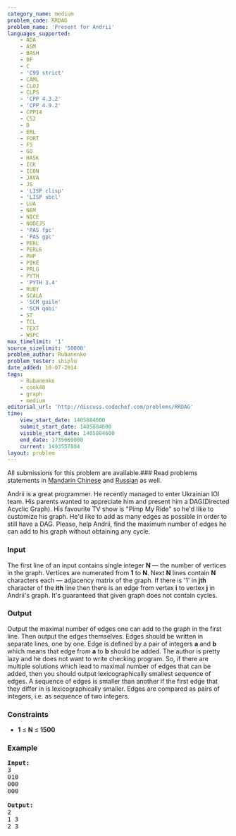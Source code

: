 ```yaml
---
category_name: medium
problem_code: RRDAG
problem_name: 'Present for Andrii'
languages_supported:
    - ADA
    - ASM
    - BASH
    - BF
    - C
    - 'C99 strict'
    - CAML
    - CLOJ
    - CLPS
    - 'CPP 4.3.2'
    - 'CPP 4.9.2'
    - CPP14
    - CS2
    - D
    - ERL
    - FORT
    - FS
    - GO
    - HASK
    - ICK
    - ICON
    - JAVA
    - JS
    - 'LISP clisp'
    - 'LISP sbcl'
    - LUA
    - NEM
    - NICE
    - NODEJS
    - 'PAS fpc'
    - 'PAS gpc'
    - PERL
    - PERL6
    - PHP
    - PIKE
    - PRLG
    - PYTH
    - 'PYTH 3.4'
    - RUBY
    - SCALA
    - 'SCM guile'
    - 'SCM qobi'
    - ST
    - TCL
    - TEXT
    - WSPC
max_timelimit: '1'
source_sizelimit: '50000'
problem_author: Rubanenko
problem_tester: shiplu
date_added: 10-07-2014
tags:
    - Rubanenko
    - cook48
    - graph
    - medium
editorial_url: 'http://discuss.codechef.com/problems/RRDAG'
time:
    view_start_date: 1405884600
    submit_start_date: 1405884600
    visible_start_date: 1405884600
    end_date: 1735669800
    current: 1493557884
layout: problem
---
```

All submissions for this problem are available.###  Read problems statements in [Mandarin Chinese](http://www.codechef.com/download/translated/COOK48/mandarin2/RRDAG.pdf) and [Russian](http://www.codechef.com/download/translated/COOK48/russian/RRDAG.pdf) as well.

Andrii is a great programmer. He recently managed to enter Ukrainian IOI team. His parents wanted to appreciate him and present him a DAG(Directed Acyclic Graph). His favourite TV show is "Pimp My Ride" so he'd like to customize his graph. He'd like to add as many edges as possible in order to still have a DAG. Please, help Andrii, find the maximum number of edges he can add to his graph without obtaining any cycle.

### Input

The first line of an input contains single integer **N** — the number of vertices in the graph. Vertices are numerated from **1** to **N**. Next **N** lines contain **N** characters each — adjacency matrix of the graph. If there is '1' in **jth** character of the **ith** line then there is an edge from vertex **i** to vertex **j** in Andrii's graph. It's guaranteed that given graph does not contain cycles.

### Output

Output the maximal number of edges one can add to the graph in the first line. Then output the edges themselves. Edges should be written in separate lines, one by one. Edge is defined by a pair of integers **a** and **b** which means that edge from **a** to **b** should be added. 
The author is pretty lazy and he does not want to write checking program. So, if there are multiple solutions which lead to maximal number of edges that can be added, then you should output lexicographically smallest sequence of edges. A sequence of edges is smaller than another if the first edge that they differ in is lexicographically smaller. Edges are compared as pairs of integers, i.e. as sequence of two integers.

### Constraints

- **1** ≤ **N** ≤ **1500**

### Example

<pre><b>Input:</b>
3
010
000
000

<b>Output:</b>
2
1 3
2 3

</pre>
